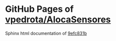 GitHub Pages of [vpedrota/AlocaSensores](https://github.com/vpedrota/AlocaSensores.git)
===
Sphinx html documentation of [9efc831b](https://github.com/vpedrota/AlocaSensores/tree/9efc831bff1c97da660910baaa1abbf59e9aeb8f)

